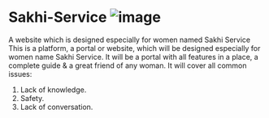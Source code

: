 # Sakhi-Service ![image](https://github.com/0nisha0kumari0/Sakhi-Service/assets/162785794/45b657e6-090b-407b-a518-7cde003d33fe)


A website which is designed especially for women named Sakhi Service
This is a platform, a portal or website, which will be designed especially for women name Sakhi Service. It will be a portal with all features in a place, a complete guide & a great friend of any woman. It will cover all common issues:
  1) Lack of knowledge.
  2) Safety.
  3) Lack of conversation.
